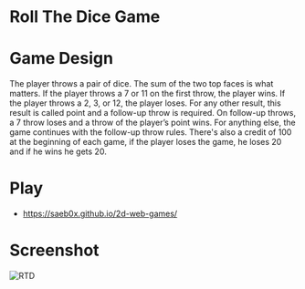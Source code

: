 # Roll The Dice Game

# Game Design
The player throws a pair of dice. The sum of the two top faces is what matters. If the player throws a 7 or 11 on the first throw, the player wins. If the player throws a 2, 3, or 12, the player loses. For any other result, this result is called point and a follow-up throw is required. On follow-up throws, a 7 throw loses and a throw of the player’s point wins. For anything else, the game continues with the follow-up throw rules. There's also a credit of 100 at the beginning of each game, if the player loses the game, he loses 20 and if he wins he gets 20.

# Play
- https://saeb0x.github.io/2d-web-games/

# Screenshot

![RTD](https://user-images.githubusercontent.com/56490771/174857357-a146c90a-754b-4504-8380-4e96f328f624.PNG)
